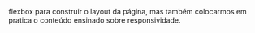 flexbox para construir o layout da página, mas também colocarmos em pratica o conteúdo ensinado sobre responsividade.